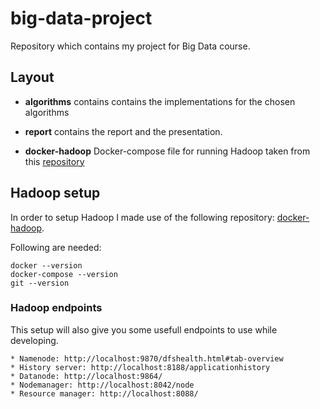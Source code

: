 # big-data-project

Repository which contains my project for Big Data course.

## Layout

* **algorithms** contains contains the implementations for the chosen algorithms

* **report** contains the report and the presentation.

* **docker-hadoop** Docker-compose file for running Hadoop taken from this [repository](https://github.com/big-data-europe/docker-hadoop) 

## Hadoop setup

In order to setup Hadoop I made use of the following repository: [docker-hadoop](https://github.com/big-data-europe/docker-hadoop).

Following are needed:

```
docker --version
docker-compose --version
git --version
```

### Hadoop endpoints

This setup will also give you some usefull endpoints to use while developing.

```
* Namenode: http://localhost:9870/dfshealth.html#tab-overview
* History server: http://localhost:8188/applicationhistory
* Datanode: http://localhost:9864/
* Nodemanager: http://localhost:8042/node
* Resource manager: http://localhost:8088/
```



